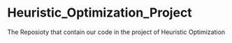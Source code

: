 # Heuristic_Optimization_Project
The Reposioty that contain our code in the project of Heuristic Optimization
